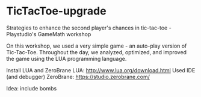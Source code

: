 # TicTacToe-upgrade
Strategies to enhance the second player's chances in tic-tac-toe - Playstudio's GameMath workshop

On this workshop, we used a very simple game - an auto-play version of Tic-Tac-Toe.
Throughout the day, we analyzed, optimized, and improved the game using the LUA programming language.

Install LUA and ZeroBrane
   LUA: http://www.lua.org/download.html
   Used IDE (and debugger) ZeroBrane: https://studio.zerobrane.com/

Idea: include bombs
